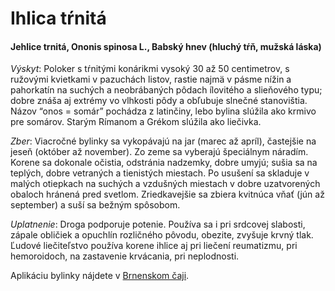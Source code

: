 Ihlica tŕnitá
=============

#### Jehlice trnitá, Ononis spinosa L., Babský hnev (hluchý tŕň, mužská láska)

*Výskyt*: Poloker s tŕnitými konárikmi vysoký 30 až 50 centimetrov, s ružovými
kvietkami v pazuchách listov, rastie najmä v pásme nížin a pahorkatín na suchých
a neobrábaných pôdach ílovitého a slieňového typu; dobre znáša aj extrémy vo
vlhkosti pôdy a obľubuje slnečné stanovištia. Názov “onos = somár” pochádza z
latinčiny, lebo bylina slúžila ako krmivo pre somárov. Starým Rímanom a Grékom
slúžila ako liečivka.

*Zber*: Viacročné bylinky sa vykopávajú na jar (marec až apríl), častejšie na
jeseň (október až november). Zo zeme sa vyberajú špeciálnym náradím. Korene sa
dokonale očistia, odstránia nadzemky, dobre umyjú; sušia sa na teplých, dobre
vetraných a tienistých miestach. Po usušení sa skladuje v malých otiepkach na
suchých a vzdušných miestach v dobre uzatvorených obaloch hránená pred svetlom.
Zriedkavejšie sa zbiera kvitnúca vňať (jún až september) a suší sa bežným
spôsobom.

*Uplatnenie*: Droga podporuje potenie. Používa sa i pri srdcovej slabosti,
zápale obličiek a opuchlín rozličného pôvodu, obezite, zvyšuje krvný tlak.
Ľudové liečiteľstvo používa korene ihlice aj pri liečení reumatizmu, pri
hemoroidoch, na zastavenie krvácania, pri neplodnosti.

Aplikáciu bylinky nájdete v [Brnenskom
čaji](/caje/brnensky-%E2%80%93-bylinna-cajova-zmes).

